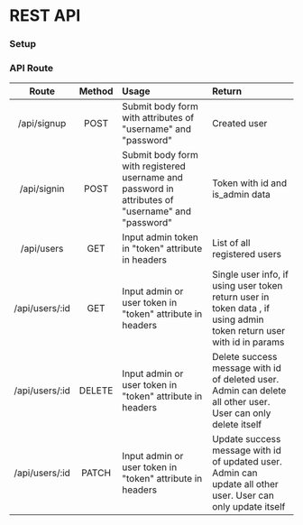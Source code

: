 # REST API

### Setup
### API Route

|Route | Method | Usage | Return |
|:---:| :---: | :--- | :--- |
|/api/signup |POST | Submit body form with attributes of "username" and "password" | Created user |
|/api/signin |POST | Submit body form with registered username and password in attributes of "username" and "password" | Token with id and is_admin data |
|/api/users | GET | Input admin token in "token" attribute in headers | List of all registered users |
|/api/users/:id | GET | Input admin or user token in "token" attribute in headers | Single user info, if using user token return user in token data , if using admin token return user with id in params|
|/api/users/:id | DELETE | Input admin or user token in "token" attribute in headers  | Delete success message with id of deleted user. Admin can delete all other user. User can only delete itself |
|/api/users/:id | PATCH | Input admin or user token in "token" attribute in headers | Update success message with id of updated user. Admin can update all other user. User can only update itself |
